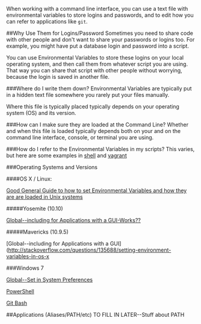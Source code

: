When working with a command line interface, you can use a text file with environmental variables to store logins and passwords, and to edit how you can refer to applications like ```git```.

##Why Use Them for Logins/Password
Sometimes you need to share code with other people and don't want to share your passwords or logins too. For example, you might have put a database login and password into a script.

You can use Environmental Variables to store these logins on your local operating system, and then call them from whatever script you are using. That way you can share that script with other people without worrying, because the login is saved in another file.

###Where do I write them down?
Environmental Variables are typically put in a hidden text file somewhere you rarely put your files manually.

Where this file is typically placed typically depends on your operating system (OS) and its version.

###How can I make sure they are loaded at the Command Line?
Whether and when this file is loaded typically depends both on your and on the command line interface, console, or terminal you are using.

###How do I refer to the Environmental Variables in my scripts?
This varies, but here are some examples in [shell](http://www.kingcomputerservices.com/unix_101/understanding_unix_shells_and_environment_variables.htm) and [vagrant](http://stackoverflow.com/questions/19648088/pass-environment-variables-to-vagrant-shell-provisioner)

###Operating Systems and Versions

####OS X / Linux:

[Good General Guide to how to set Environmental Variables and how they are are loaded in Unix systems ](http://dghubble.com/blog/posts/.bashprofile-.profile-and-.bashrc-conventions/)

#####Yosemite (10.10)

[Global--including for Applications with a GUI-Works??](http://stackoverflow.com/questions/25385934/setting-environment-variables-via-launchd-conf-no-longer-works-in-os-x-yosemite)

#####Mavericks (10.9.5)

[Global--including for Applications with a GUI](http://stackoverflow.com/questions/135688/setting-environment-variables-in-os-x

###Windows 7

[Global--Set in System Preferences](http://www.itechtalk.com/thread3595.html)

[PowerShell](https://technet.microsoft.com/en-us/library/ff730964.aspx)

[Git Bash](http://markashleybell.com/portable-git-windows-setting-home-environment-variable.html)

##Applications (Aliases/PATH/etc)
TO FILL IN LATER--Stuff about PATH
